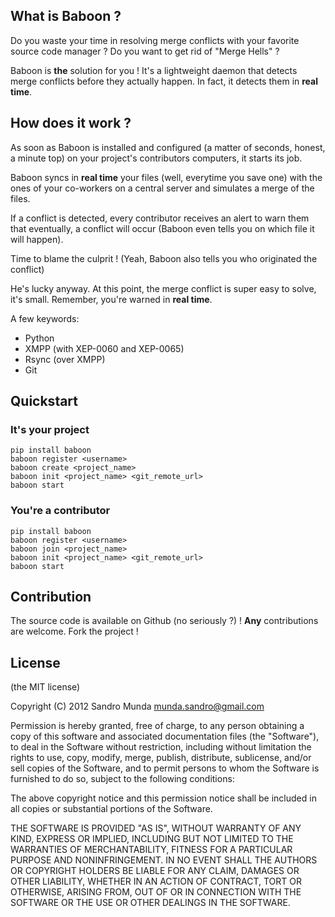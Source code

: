 ## What is Baboon ?

Do you waste your time in resolving merge conflicts with your favorite source
code manager ? Do you want to get rid of "Merge Hells" ?

Baboon is **the** solution for you ! It's a lightweight daemon that detects
merge conflicts before they actually happen. In fact, it detects them in
**real time**.

## How does it work ?
As soon as Baboon is installed and configured (a matter of seconds, honest,
a minute top) on your project's contributors computers, it starts its job.

Baboon syncs in **real time** your files (well, everytime you save one) with
the ones of your co-workers on a central server and simulates a merge of the
files.

If a conflict is detected, every contributor receives an alert to warn them that
eventually, a conflict will occur (Baboon even tells you on which file it will
happen).

Time to blame the culprit ! (Yeah, Baboon also tells you who originated the
conflict)

He's lucky anyway. At this point, the merge conflict is super easy to solve,
it's small. Remember, you're warned in **real time**.

A few keywords:
* Python
* XMPP (with XEP-0060 and XEP-0065)
* Rsync (over XMPP)
* Git

## Quickstart

### It's your project

```
pip install baboon
baboon register <username>
baboon create <project_name>
baboon init <project_name> <git_remote_url>
baboon start
```

### You're a contributor

```
pip install baboon
baboon register <username>
baboon join <project_name>
baboon init <project_name> <git_remote_url>
baboon start
```

## Contribution

The source code is available on Github (no seriously ?) ! **Any** contributions
are welcome. Fork the project !

## License

(the MIT license)

Copyright (C) 2012 Sandro Munda <munda.sandro@gmail.com>

Permission is hereby granted, free of charge, to any person obtaining a copy of
this software and associated documentation files (the "Software"), to deal in
the Software without restriction, including without limitation the rights to
use, copy, modify, merge, publish, distribute, sublicense, and/or sell copies
of the Software, and to permit persons to whom the Software is furnished to do
so, subject to the following conditions:

The above copyright notice and this permission notice shall be included in all
copies or substantial portions of the Software.

THE SOFTWARE IS PROVIDED "AS IS", WITHOUT WARRANTY OF ANY KIND, EXPRESS OR
IMPLIED, INCLUDING BUT NOT LIMITED TO THE WARRANTIES OF MERCHANTABILITY,
FITNESS FOR A PARTICULAR PURPOSE AND NONINFRINGEMENT. IN NO EVENT SHALL THE
AUTHORS OR COPYRIGHT HOLDERS BE LIABLE FOR ANY CLAIM, DAMAGES OR OTHER
LIABILITY, WHETHER IN AN ACTION OF CONTRACT, TORT OR OTHERWISE, ARISING FROM,
OUT OF OR IN CONNECTION WITH THE SOFTWARE OR THE USE OR OTHER DEALINGS IN THE
SOFTWARE.
